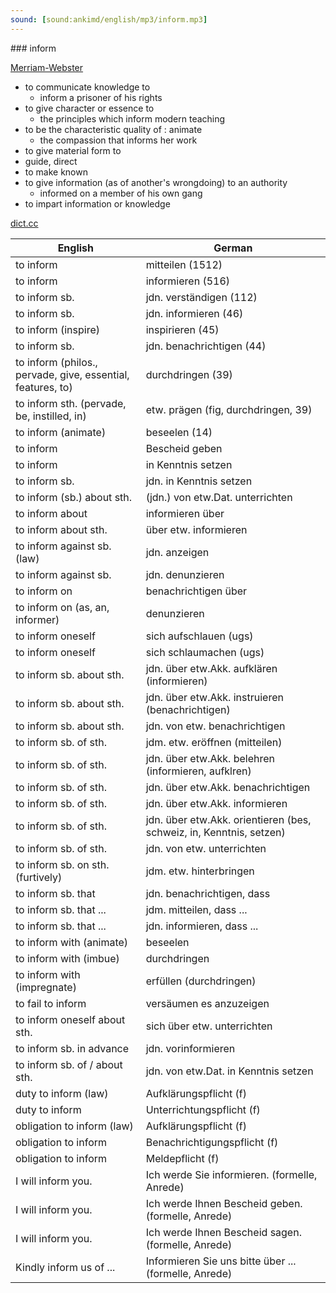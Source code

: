 ```yaml
---
sound: [sound:ankimd/english/mp3/inform.mp3]
---
```


\### inform

[Merriam-Webster](https://www.merriam-webster.com/dictionary/inform)

- to communicate knowledge to
    - inform a prisoner of his rights
- to give character or essence to
    - the principles which inform modern teaching
- to be the characteristic quality of : animate
    - the compassion that informs her work
- to give material form to
- guide, direct
- to make known
- to give information (as of another's wrongdoing) to an authority
    - informed on a member of his own gang
- to impart information or knowledge

[dict.cc](https://www.dict.cc/inform)

| English        | German       |
| -------------- | ------------ |
| to inform | mitteilen (1512) |
| to inform | informieren (516) |
| to inform sb. | jdn. verständigen (112) |
| to inform sb. | jdn. informieren (46) |
| to inform (inspire) | inspirieren (45) |
| to inform sb. | jdn. benachrichtigen (44) |
| to inform (philos., pervade, give, essential, features, to) | durchdringen (39) |
| to inform sth. (pervade, be, instilled, in) | etw. prägen (fig, durchdringen, 39) |
| to inform (animate) | beseelen (14) |
| to inform | Bescheid geben |
| to inform | in Kenntnis setzen |
| to inform sb. | jdn. in Kenntnis setzen |
| to inform (sb.) about sth. | (jdn.) von etw.Dat. unterrichten |
| to inform about | informieren über |
| to inform about sth. | über etw. informieren |
| to inform against sb. (law) | jdn. anzeigen |
| to inform against sb. | jdn. denunzieren |
| to inform on | benachrichtigen über |
| to inform on (as, an, informer) | denunzieren |
| to inform oneself | sich aufschlauen (ugs) |
| to inform oneself | sich schlaumachen (ugs) |
| to inform sb. about sth. | jdn. über etw.Akk. aufklären (informieren) |
| to inform sb. about sth. | jdn. über etw.Akk. instruieren (benachrichtigen) |
| to inform sb. about sth. | jdn. von etw. benachrichtigen |
| to inform sb. of sth. | jdm. etw. eröffnen (mitteilen) |
| to inform sb. of sth. | jdn. über etw.Akk. belehren (informieren, aufklren) |
| to inform sb. of sth. | jdn. über etw.Akk. benachrichtigen |
| to inform sb. of sth. | jdn. über etw.Akk. informieren |
| to inform sb. of sth. | jdn. über etw.Akk. orientieren (bes, schweiz, in, Kenntnis, setzen) |
| to inform sb. of sth. | jdn. von etw. unterrichten |
| to inform sb. on sth. (furtively) | jdm. etw. hinterbringen |
| to inform sb. that | jdn. benachrichtigen, dass |
| to inform sb. that ... | jdm. mitteilen, dass ... |
| to inform sb. that ... | jdn. informieren, dass ... |
| to inform with (animate) | beseelen |
| to inform with (imbue) | durchdringen |
| to inform with (impregnate) | erfüllen (durchdringen) |
| to fail to inform | versäumen es anzuzeigen |
| to inform oneself about sth. | sich über etw. unterrichten |
| to inform sb. in advance | jdn. vorinformieren |
| to inform sb. of / about sth. | jdn. von etw.Dat. in Kenntnis setzen |
| duty to inform (law) | Aufklärungspflicht (f) |
| duty to inform | Unterrichtungspflicht (f) |
| obligation to inform (law) | Aufklärungspflicht (f) |
| obligation to inform | Benachrichtigungspflicht (f) |
| obligation to inform | Meldepflicht (f) |
| I will inform you. | Ich werde Sie informieren. (formelle, Anrede) |
| I will inform you. | Ich werde Ihnen Bescheid geben. (formelle, Anrede) |
| I will inform you. | Ich werde Ihnen Bescheid sagen. (formelle, Anrede) |
| Kindly inform us of ... | Informieren Sie uns bitte über ... (formelle, Anrede) |
